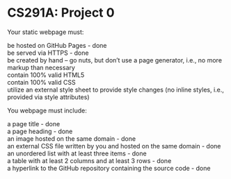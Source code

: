 # CS291A: Project 0

Your static webpage must:

be hosted on GitHub Pages - done <br />
be served via HTTPS - done <br />
be created by hand – go nuts, but don’t use a page generator, i.e., no more markup than necessary <br />
contain 100% valid HTML5 <br />
contain 100% valid CSS <br />
utilize an external style sheet to provide style changes (no inline styles, i.e., provided via style attributes) <br /> 

You webpage must include:

a page title - done <br />
a page heading - done <br />
an image hosted on the same domain - done <br />
an external CSS file written by you and hosted on the same domain - done <br />
an unordered list with at least three items - done <br />
a table with at least 2 columns and at least 3 rows - done <br />
a hyperlink to the GitHub repository containing the source code - done <br />
